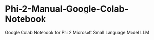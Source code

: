 # Phi-2-Manual-Google-Colab-Notebook
Google Colab Notebook for Phi 2 Microsoft Small Language Model LLM 
